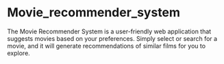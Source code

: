 # Movie_recommender_system
The Movie Recommender System is a user-friendly web application that suggests movies based on your preferences. Simply select or search for a movie, and it will generate recommendations of similar films for you to explore.
